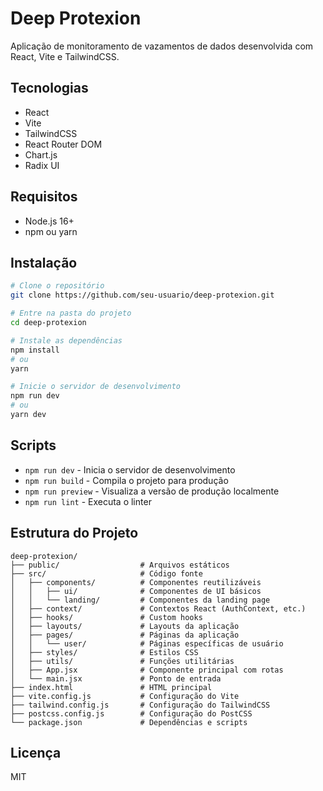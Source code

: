 # Deep Protexion

Aplicação de monitoramento de vazamentos de dados desenvolvida com React, Vite e TailwindCSS.

## Tecnologias

- React
- Vite
- TailwindCSS
- React Router DOM
- Chart.js
- Radix UI

## Requisitos

- Node.js 16+
- npm ou yarn

## Instalação

```bash
# Clone o repositório
git clone https://github.com/seu-usuario/deep-protexion.git

# Entre na pasta do projeto
cd deep-protexion

# Instale as dependências
npm install
# ou
yarn

# Inicie o servidor de desenvolvimento
npm run dev
# ou
yarn dev
```

## Scripts

- `npm run dev` - Inicia o servidor de desenvolvimento
- `npm run build` - Compila o projeto para produção
- `npm run preview` - Visualiza a versão de produção localmente
- `npm run lint` - Executa o linter

## Estrutura do Projeto

```
deep-protexion/
├── public/                  # Arquivos estáticos
├── src/                     # Código fonte
│   ├── components/          # Componentes reutilizáveis
│   │   ├── ui/              # Componentes de UI básicos
│   │   └── landing/         # Componentes da landing page
│   ├── context/             # Contextos React (AuthContext, etc.)
│   ├── hooks/               # Custom hooks
│   ├── layouts/             # Layouts da aplicação
│   ├── pages/               # Páginas da aplicação
│   │   └── user/            # Páginas específicas de usuário
│   ├── styles/              # Estilos CSS
│   ├── utils/               # Funções utilitárias
│   ├── App.jsx              # Componente principal com rotas
│   └── main.jsx             # Ponto de entrada
├── index.html               # HTML principal
├── vite.config.js           # Configuração do Vite
├── tailwind.config.js       # Configuração do TailwindCSS
├── postcss.config.js        # Configuração do PostCSS
└── package.json             # Dependências e scripts
```

## Licença

MIT
